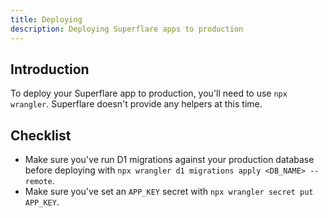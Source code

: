 ```yaml
---
title: Deploying
description: Deploying Superflare apps to production
---
```


## Introduction

To deploy your Superflare app to production, you'll need to use `npx wrangler`. Superflare doesn't provide any helpers at this time.

## Checklist

- Make sure you've run D1 migrations against your production database before deploying with `npx wrangler d1 migrations apply <DB_NAME> --remote`.
- Make sure you've set an `APP_KEY` secret with `npx wrangler secret put APP_KEY`.
